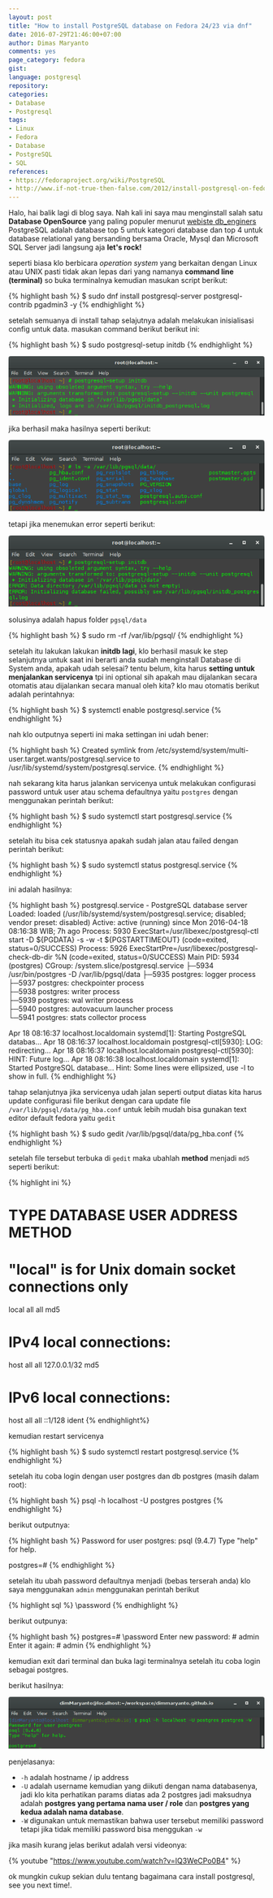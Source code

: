 ```yaml
---
layout: post
title: "How to install PostgreSQL database on Fedora 24/23 via dnf"
date: 2016-07-29T21:46:00+07:00
author: Dimas Maryanto
comments: yes
page_category: fedora
gist:
language: postgresql
repository:
categories:
- Database
- Postgresql
tags:
- Linux
- Fedora
- Database
- PostgreSQL
- SQL
references:
- https://fedoraproject.org/wiki/PostgreSQL
- http://www.if-not-true-then-false.com/2012/install-postgresql-on-fedora-centos-red-hat-rhel/
---
```


Halo, hai balik lagi di blog saya. Nah kali ini saya mau menginstall salah satu **Database OpenSource** yang paling populer menurut [webiste db_enginers](http://db-engines.com/en/ranking "dilihat pada tanggal 29 juli 2016") PostgreSQL adalah database top 5 untuk kategori database dan top 4 untuk database relational yang bersanding bersama Oracle, Mysql dan Microsoft SQL Server jadi langsung aja **let's rock!**

<!--more-->

seperti biasa klo berbicara _operation system_ yang berkaitan dengan Linux atau UNIX pasti tidak akan lepas dari yang namanya **command line (terminal)** so buka terminalnya kemudian masukan script berikut:

{% highlight bash %}
$ sudo dnf install postgresql-server postgresql-contrib pgadmin3 -y
{% endhighlight %}

setelah semuanya di install tahap selajutnya adalah melakukan inisialisasi config untuk data. masukan command berikut berikut ini:

{% highlight bash %}
$ sudo postgresql-setup initdb
{% endhighlight %}



![Perintah initdb](/images/2016-07/install-postgresql-f23/postgresql-setup-initdb.png)

jika berhasil maka hasilnya seperti berikut:

![Hasil initdb](/images/2016-07/install-postgresql-f23/postgresql-initdb-post.png)

tetapi jika menemukan error seperti berikut:

![Error initdb](/images/2016-07/install-postgresql-f23/postgresql-initdb-error.png)

solusinya adalah hapus folder ```pgsql/data```

{% highlight bash %}
$ sudo rm -rf /var/lib/pgsql/
{% endhighlight %}

setelah itu lakukan lakukan **initdb lagi**, klo berhasil masuk ke step selanjutnya untuk saat ini berarti anda sudah menginstall Database di System anda, apakah udah selesai? tentu belum, kita harus **setting untuk menjalankan servicenya** tpi ini optional sih apakah mau dijalankan secara otomatis atau dijalankan secara manual oleh kita? klo mau otomatis berikut adalah perintahnya:

{% highlight bash %}
$ systemctl enable postgresql.service
{% endhighlight %}

nah klo outputnya seperti ini maka settingan ini udah bener:

{% highlight bash %}
Created symlink from /etc/systemd/system/multi-user.target.wants/postgresql.service to /usr/lib/systemd/system/postgresql.service.
{% endhighlight %}

nah sekarang kita harus jalankan servicenya untuk melakukan configurasi password untuk user atau schema defaultnya yaitu ```postgres``` dengan menggunakan perintah berikut:

{% highlight bash %}
$ sudo systemctl start postgresql.service
{% endhighlight %}

setelah itu bisa cek statusnya apakah sudah jalan atau failed dengan perintah berikut:

{% highlight bash %}
$ sudo systemctl status postgresql.service
{% endhighlight %}

ini adalah hasilnya:

{% highlight bash %}
postgresql.service - PostgreSQL database server
   Loaded: loaded (/usr/lib/systemd/system/postgresql.service; disabled; vendor preset: disabled)
   Active: active (running) since Mon 2016-04-18 08:16:38 WIB; 7h ago
  Process: 5930 ExecStart=/usr/libexec/postgresql-ctl start -D ${PGDATA} -s -w -t ${PGSTARTTIMEOUT} (code=exited, status=0/SUCCESS)
  Process: 5926 ExecStartPre=/usr/libexec/postgresql-check-db-dir %N (code=exited, status=0/SUCCESS)
 Main PID: 5934 (postgres)
   CGroup: /system.slice/postgresql.service
           ├─5934 /usr/bin/postgres -D /var/lib/pgsql/data
           ├─5935 postgres: logger process   
           ├─5937 postgres: checkpointer process   
           ├─5938 postgres: writer process   
           ├─5939 postgres: wal writer process   
           ├─5940 postgres: autovacuum launcher process   
           └─5941 postgres: stats collector process   

Apr 18 08:16:37 localhost.localdomain systemd[1]: Starting PostgreSQL databas...
Apr 18 08:16:37 localhost.localdomain postgresql-ctl[5930]: LOG:  redirecting...
Apr 18 08:16:37 localhost.localdomain postgresql-ctl[5930]: HINT:  Future log...
Apr 18 08:16:38 localhost.localdomain systemd[1]: Started PostgreSQL database...
Hint: Some lines were ellipsized, use -l to show in full.
{% endhighlight %}

tahap selanjutnya jika servicenya udah jalan seperti output diatas kita harus update configurasi file berikut dengan cara update file ```/var/lib/pgsql/data/pg_hba.conf``` untuk lebih mudah bisa gunakan text editor default fedora yaitu ```gedit```

{% highlight bash %}
$ sudo gedit /var/lib/pgsql/data/pg_hba.conf
{% endhighlight %}

setelah file tersebut terbuka di ```gedit``` maka ubahlah **method** menjadi ```md5``` seperti berikut:

{% highlight ini %}
# TYPE  DATABASE        USER            ADDRESS                 METHOD

# "local" is for Unix domain socket connections only
local   all             all                                     md5
# IPv4 local connections:
host    all             all             127.0.0.1/32            md5
# IPv6 local connections:
host    all             all             ::1/128                 ident
{% endhighlight%}

kemudian restart servicenya

{% highlight bash %}
$ sudo systemctl restart postgresql.service
{% endhighlight %}

setelah itu coba login dengan user postgres dan db postgres (masih dalam root):

{% highlight bash %}
psql -h localhost -U postgres postgres
{% endhighlight %}

berikut outputnya:

{% highlight bash %}
Password for user postgres:
psql (9.4.7)
Type "help" for help.

postgres=#
{% endhighlight %}

setelah itu ubah password defaultnya menjadi (bebas terserah anda) klo saya menggunakan ```admin``` menggunakan perintah berikut

{% highlight sql %}
\password
{% endhighlight %}

berikut outpunya:

{% highlight bash %}
postgres=# \password
Enter new password: # admin
Enter it again: # admin
{% endhighlight %}

kemudian exit dari terminal dan buka lagi terminalnya setelah itu coba login sebagai postgres.

berikut hasilnya:

![Login as user normal](/images/2016-07/install-postgresql-f23/login-as-postgres.png)

penjelasanya:

* ```-h``` adalah hostname / ip address
* ```-U``` adalah username kemudian yang diikuti dengan nama databasenya, jadi klo kita perhatikan params diatas ada 2 postgres jadi maksudnya adalah **postgres yang pertama nama user / role** dan **postgres yang kedua adalah nama database**.
* ```-W``` digunakan untuk memastikan bahwa user tersebut memiliki password tetapi jika tidak memiliki password bisa menggukan ```-w```

jika masih kurang jelas berikut adalah versi videonya:

{% youtube "https://www.youtube.com/watch?v=IQ3WeCPo0B4" %}

ok mungkin cukup sekian dulu tentang bagaimana cara install postgresql, see you next time!.
